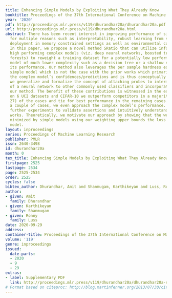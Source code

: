 ```yaml
---
title: Enhancing Simple Models by Exploiting What They Already Know
booktitle: Proceedings of the 37th International Conference on Machine Learning
year: '2020'
pdf: http://proceedings.mlr.press/v119/dhurandhar20a/dhurandhar20a.pdf
url: http://proceedings.mlr.press/v119/dhurandhar20a.html
abstract: There has been recent interest in improving performance of simple models
  for multiple reasons such as interpretability, robust learning from small data,
  deployment in memory constrained settings as well as environmental considerations.
  In this paper, we propose a novel method SRatio that can utilize information from
  high performing complex models (viz. deep neural networks, boosted trees, random
  forests) to reweight a training dataset for a potentially low performing simple
  model of much lower complexity such as a decision tree or a shallow network enhancing
  its performance. Our method also leverages the per sample hardness estimate of the
  simple model which is not the case with the prior works which primarily consider
  the complex model’s confidences/predictions and is thus conceptually novel. Moreover,
  we generalize and formalize the concept of attaching probes to intermediate layers
  of a neural network to other commonly used classifiers and incorporate this into
  our method. The benefit of these contributions is witnessed in the experiments where
  on 6 UCI datasets and CIFAR-10 we outperform competitors in a majority (16 out of
  27) of the cases and tie for best performance in the remaining cases. In fact, in
  a couple of cases, we even approach the complex model’s performance. We also conduct
  further experiments to validate assertions and intuitively understand why our method
  works. Theoretically, we motivate our approach by showing that the weighted loss
  minimized by simple models using our weighting upper bounds the loss of the complex
  model.
layout: inproceedings
series: Proceedings of Machine Learning Research
publisher: PMLR
issn: 2640-3498
id: dhurandhar20a
month: 0
tex_title: Enhancing Simple Models by Exploiting What They Already Know
firstpage: 2525
lastpage: 2534
page: 2525-2534
order: 2525
cycles: false
bibtex_author: Dhurandhar, Amit and Shanmugam, Karthikeyan and Luss, Ronny
author:
- given: Amit
  family: Dhurandhar
- given: Karthikeyan
  family: Shanmugam
- given: Ronny
  family: Luss
date: 2020-09-29
address: 
container-title: Proceedings of the 37th International Conference on Machine Learning
volume: '119'
genre: inproceedings
issued:
  date-parts:
  - 2020
  - 9
  - 29
extras:
- label: Supplementary PDF
  link: http://proceedings.mlr.press/v119/dhurandhar20a/dhurandhar20a-supp.pdf
# Format based on citeproc: http://blog.martinfenner.org/2013/07/30/citeproc-yaml-for-bibliographies/
---
```


